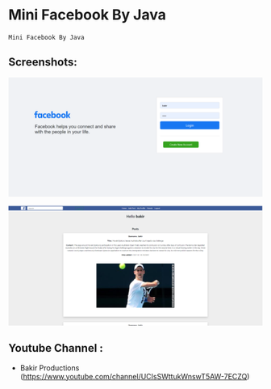 # Mini Facebook By Java

    Mini Facebook By Java

## Screenshots:

![alt text](https://github.com/Bakirprod/Mini-Facebook-By-Java/blob/main/fbsite.png)

![alt text](https://github.com/Bakirprod/Mini-Facebook-By-Java/blob/main/fbhomesite.png)



## Youtube Channel :

* Bakir Productions (https://www.youtube.com/channel/UCIsSWttukWnswT5AW-7ECZQ)
